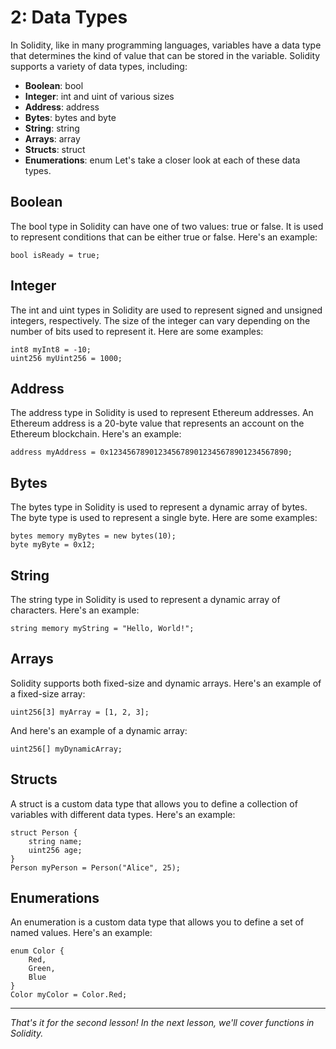 # 2: Data Types

In Solidity, like in many programming languages, variables have a data type that determines the kind of value that can be stored in the variable. Solidity supports a variety of data types, including:

* **Boolean**: bool
* **Integer**: int and uint of various sizes
* **Address**: address
* **Bytes**: bytes and byte
* **String**: string
* **Arrays**: array
* **Structs**: struct
* **Enumerations**: enum Let's take a closer look at each of these data types.

## Boolean

The bool type in Solidity can have one of two values: true or false. It is used to represent conditions that can be either true or false. Here's an example:

```solidity
bool isReady = true;
```

## Integer

The int and uint types in Solidity are used to represent signed and unsigned integers, respectively. The size of the integer can vary depending on the number of bits used to represent it. Here are some examples:

```solidity
int8 myInt8 = -10; 
uint256 myUint256 = 1000;
```

## Address

The address type in Solidity is used to represent Ethereum addresses. An Ethereum address is a 20-byte value that represents an account on the Ethereum blockchain. Here's an example:

```solidity
address myAddress = 0x1234567890123456789012345678901234567890;
```

## Bytes

The bytes type in Solidity is used to represent a dynamic array of bytes. The byte type is used to represent a single byte. Here are some examples:

```solidity
bytes memory myBytes = new bytes(10); 
byte myByte = 0x12;
```

## String

The string type in Solidity is used to represent a dynamic array of characters. Here's an example:

```solidity
string memory myString = "Hello, World!";
```

## Arrays

Solidity supports both fixed-size and dynamic arrays. Here's an example of a fixed-size array:

```solidity
uint256[3] myArray = [1, 2, 3];
```

And here's an example of a dynamic array:

```solidity
uint256[] myDynamicArray;
```

## Structs

A struct is a custom data type that allows you to define a collection of variables with different data types. Here's an example:

```solidity
struct Person { 
    string name; 
    uint256 age; 
} 
Person myPerson = Person("Alice", 25);
```

## Enumerations

An enumeration is a custom data type that allows you to define a set of named values. Here's an example:

```solidity
enum Color {
    Red, 
    Green, 
    Blue
} 
Color myColor = Color.Red;
```

***

_That's it for the second lesson! In the next lesson, we'll cover functions in Solidity._
